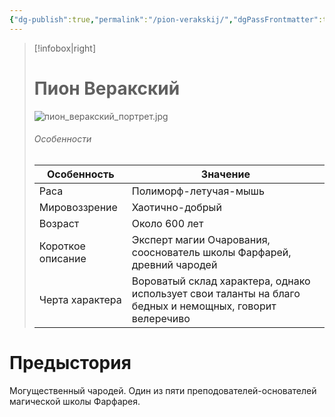 ```yaml
---
{"dg-publish":true,"permalink":"/pion-verakskij/","dgPassFrontmatter":true}
---
```


> [!infobox|right]
> # Пион Веракский
> ![пион_веракский_портрет.jpg](/img/user/%D0%98%D0%B7%D0%BE%D0%B1%D1%80%D0%B0%D0%B6%D0%B5%D0%BD%D0%B8%D1%8F/%D0%BF%D0%B8%D0%BE%D0%BD_%D0%B2%D0%B5%D1%80%D0%B0%D0%BA%D1%81%D0%BA%D0%B8%D0%B9_%D0%BF%D0%BE%D1%80%D1%82%D1%80%D0%B5%D1%82.jpg)
> ###### Особенности
> | Особенность | Значение |
> | ---- | ---- |
> | Раса | Полиморф-летучая-мышь|
> | Мировоззрение |Хаотично-добрый |
> | Возраст | Около 600 лет|
> | Короткое описание |Эксперт магии Очарования, сооснователь школы Фарфарей, древний чародей|
> | Черта характера |Вороватый склад характера, однако использует свои таланты на благо бедных и немощных, говорит велеречиво|

# Предыстория

Могущественный чародей. Один из пяти преподователей-основателей магической школы Фарфарея.